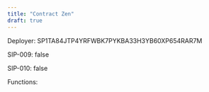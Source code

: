 ```yaml
---
title: "Contract Zen"
draft: true
---
```

Deployer: SP1TA84JTP4YRFWBK7PYKBA33H3YB60XP654RAR7M

SIP-009: false

SIP-010: false

Functions:

